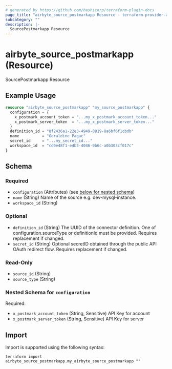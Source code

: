 ```yaml
---
# generated by https://github.com/hashicorp/terraform-plugin-docs
page_title: "airbyte_source_postmarkapp Resource - terraform-provider-airbyte"
subcategory: ""
description: |-
  SourcePostmarkapp Resource
---
```


# airbyte_source_postmarkapp (Resource)

SourcePostmarkapp Resource

## Example Usage

```terraform
resource "airbyte_source_postmarkapp" "my_source_postmarkapp" {
  configuration = {
    x_postmark_account_token = "...my_x_postmark_account_token..."
    x_postmark_server_token  = "...my_x_postmark_server_token..."
  }
  definition_id = "8f2436a1-22e3-4949-8819-8a6bf6f1cbdb"
  name          = "Geraldine Pagac"
  secret_id     = "...my_secret_id..."
  workspace_id  = "cd0e48f1-e4b3-4046-9b6c-a0b303cf017c"
}
```

<!-- schema generated by tfplugindocs -->
## Schema

### Required

- `configuration` (Attributes) (see [below for nested schema](#nestedatt--configuration))
- `name` (String) Name of the source e.g. dev-mysql-instance.
- `workspace_id` (String)

### Optional

- `definition_id` (String) The UUID of the connector definition. One of configuration.sourceType or definitionId must be provided. Requires replacement if changed.
- `secret_id` (String) Optional secretID obtained through the public API OAuth redirect flow. Requires replacement if changed.

### Read-Only

- `source_id` (String)
- `source_type` (String)

<a id="nestedatt--configuration"></a>
### Nested Schema for `configuration`

Required:

- `x_postmark_account_token` (String, Sensitive) API Key for account
- `x_postmark_server_token` (String, Sensitive) API Key for server

## Import

Import is supported using the following syntax:

```shell
terraform import airbyte_source_postmarkapp.my_airbyte_source_postmarkapp ""
```
